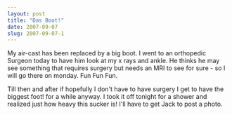 ```yaml
---
layout: post
title: "Das Boot!"
date: 2007-09-07
slug: 2007-09-07-1
---
```


My air-cast has been replaced by a big boot.  I went to an orthopedic Surgeon today to have him look at my x rays and ankle.  He thinks he may see something that requires surgery but needs an MRI to see for sure - so I will go there on monday.  Fun Fun Fun.

Till then and after if hopefully I don&apos;t have to have surgery I get to have the biggest foot!  for a while anyway.  I took it off tonight for a shower and realized just how heavy this sucker is!  I&apos;ll have to get Jack to post a photo.


